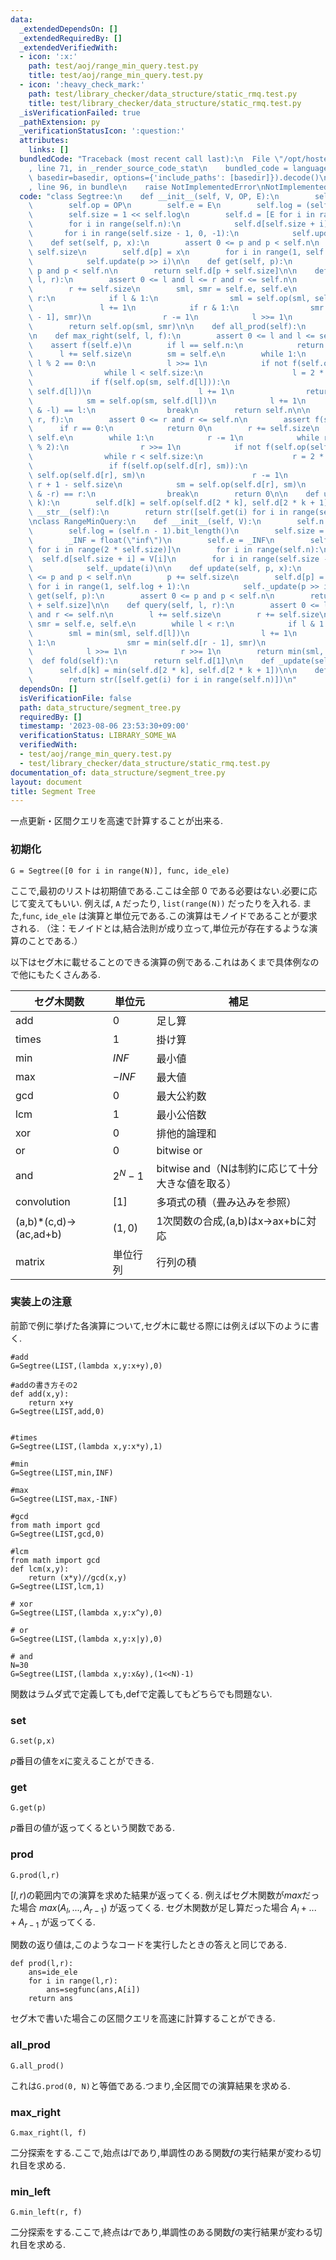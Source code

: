 ```yaml
---
data:
  _extendedDependsOn: []
  _extendedRequiredBy: []
  _extendedVerifiedWith:
  - icon: ':x:'
    path: test/aoj/range_min_query.test.py
    title: test/aoj/range_min_query.test.py
  - icon: ':heavy_check_mark:'
    path: test/library_checker/data_structure/static_rmq.test.py
    title: test/library_checker/data_structure/static_rmq.test.py
  _isVerificationFailed: true
  _pathExtension: py
  _verificationStatusIcon: ':question:'
  attributes:
    links: []
  bundledCode: "Traceback (most recent call last):\n  File \"/opt/hostedtoolcache/PyPy/3.7.13/x64/site-packages/onlinejudge_verify/documentation/build.py\"\
    , line 71, in _render_source_code_stat\n    bundled_code = language.bundle(stat.path,\
    \ basedir=basedir, options={'include_paths': [basedir]}).decode()\n  File \"/opt/hostedtoolcache/PyPy/3.7.13/x64/site-packages/onlinejudge_verify/languages/python.py\"\
    , line 96, in bundle\n    raise NotImplementedError\nNotImplementedError\n"
  code: "class Segtree:\n    def __init__(self, V, OP, E):\n        self.n = len(V)\n\
    \        self.op = OP\n        self.e = E\n        self.log = (self.n - 1).bit_length()\n\
    \        self.size = 1 << self.log\n        self.d = [E for i in range(2 * self.size)]\n\
    \        for i in range(self.n):\n            self.d[self.size + i] = V[i]\n \
    \       for i in range(self.size - 1, 0, -1):\n            self.update(i)\n\n\
    \    def set(self, p, x):\n        assert 0 <= p and p < self.n\n        p +=\
    \ self.size\n        self.d[p] = x\n        for i in range(1, self.log + 1):\n\
    \            self.update(p >> i)\n\n    def get(self, p):\n        assert 0 <=\
    \ p and p < self.n\n        return self.d[p + self.size]\n\n    def prod(self,\
    \ l, r):\n        assert 0 <= l and l <= r and r <= self.n\n        l += self.size\n\
    \        r += self.size\n        sml, smr = self.e, self.e\n        while l <\
    \ r:\n            if l & 1:\n                sml = self.op(sml, self.d[l])\n \
    \               l += 1\n            if r & 1:\n                smr = self.op(self.d[r\
    \ - 1], smr)\n                r -= 1\n            l >>= 1\n            r >>= 1\n\
    \        return self.op(sml, smr)\n\n    def all_prod(self):\n        return self.d[1]\n\
    \n    def max_right(self, l, f):\n        assert 0 <= l and l <= self.n\n    \
    \    assert f(self.e)\n        if l == self.n:\n            return self.n\n  \
    \      l += self.size\n        sm = self.e\n        while 1:\n            while\
    \ l % 2 == 0:\n                l >>= 1\n            if not f(self.op(sm, self.d[l])):\n\
    \                while l < self.size:\n                    l = 2 * l\n       \
    \             if f(self.op(sm, self.d[l])):\n                        sm = self.op(sm,\
    \ self.d[l])\n                        l += 1\n                return l - self.size\n\
    \            sm = self.op(sm, self.d[l])\n            l += 1\n            if (l\
    \ & -l) == l:\n                break\n        return self.n\n\n    def min_left(self,\
    \ r, f):\n        assert 0 <= r and r <= self.n\n        assert f(self.e)\n  \
    \      if r == 0:\n            return 0\n        r += self.size\n        sm =\
    \ self.e\n        while 1:\n            r -= 1\n            while r > 1 and (r\
    \ % 2):\n                r >>= 1\n            if not f(self.op(self.d[r], sm)):\n\
    \                while r < self.size:\n                    r = 2 * r + 1\n   \
    \                 if f(self.op(self.d[r], sm)):\n                        sm =\
    \ self.op(self.d[r], sm)\n                        r -= 1\n                return\
    \ r + 1 - self.size\n            sm = self.op(self.d[r], sm)\n            if (r\
    \ & -r) == r:\n                break\n        return 0\n\n    def update(self,\
    \ k):\n        self.d[k] = self.op(self.d[2 * k], self.d[2 * k + 1])\n\n    def\
    \ __str__(self):\n        return str([self.get(i) for i in range(self.n)])\n\n\
    \nclass RangeMinQuery:\n    def __init__(self, V):\n        self.n = len(V)\n\
    \        self.log = (self.n - 1).bit_length()\n        self.size = 1 << self.log\n\
    \        _INF = float(\"inf\")\n        self.e = _INF\n        self.d = [_INF\
    \ for i in range(2 * self.size)]\n        for i in range(self.n):\n          \
    \  self.d[self.size + i] = V[i]\n        for i in range(self.size - 1, 0, -1):\n\
    \            self._update(i)\n\n    def update(self, p, x):\n        assert 0\
    \ <= p and p < self.n\n        p += self.size\n        self.d[p] = x\n       \
    \ for i in range(1, self.log + 1):\n            self._update(p >> i)\n\n    def\
    \ get(self, p):\n        assert 0 <= p and p < self.n\n        return self.d[p\
    \ + self.size]\n\n    def query(self, l, r):\n        assert 0 <= l and l <= r\
    \ and r <= self.n\n        l += self.size\n        r += self.size\n        sml,\
    \ smr = self.e, self.e\n        while l < r:\n            if l & 1:\n        \
    \        sml = min(sml, self.d[l])\n                l += 1\n            if r &\
    \ 1:\n                smr = min(self.d[r - 1], smr)\n                r -= 1\n\
    \            l >>= 1\n            r >>= 1\n        return min(sml, smr)\n\n  \
    \  def fold(self):\n        return self.d[1]\n\n    def _update(self, k):\n  \
    \      self.d[k] = min(self.d[2 * k], self.d[2 * k + 1])\n\n    def __str__(self):\n\
    \        return str([self.get(i) for i in range(self.n)])\n"
  dependsOn: []
  isVerificationFile: false
  path: data_structure/segment_tree.py
  requiredBy: []
  timestamp: '2023-08-06 23:53:30+09:00'
  verificationStatus: LIBRARY_SOME_WA
  verifiedWith:
  - test/aoj/range_min_query.test.py
  - test/library_checker/data_structure/static_rmq.test.py
documentation_of: data_structure/segment_tree.py
layout: document
title: Segment Tree
---
```


一点更新・区間クエリを高速で計算することが出来る.

### 初期化

```
G = Segtree([0 for i in range(N)], func, ide_ele)
```
ここで,最初のリストは初期値である.ここは全部 $0$ である必要はない.必要に応じて変えてもいい. 例えば, `A` だったり, `list(range(N))` だったりを入れる. また,`func`, `ide_ele` は演算と単位元である.この演算はモノイドであることが要求される. （注：モノイドとは,結合法則が成り立って,単位元が存在するような演算のことである.）

以下はセグ木に載せることのできる演算の例である.これはあくまで具体例なので他にもたくさんある.


| セグ木関数 | 単位元 | 補足 |
| ---- | ---- | ---- | 
| add | $0$ | 足し算 | 
| times | $1$ | 掛け算 | 
| min | $INF$ | 最小値 | 
| max | $-INF$ | 最大値 | 
| gcd | $0$ | 最大公約数 | 
| lcm | $1$ | 最小公倍数 | 
| xor | $0$ | 排他的論理和 | 
| or | $0$ | bitwise or | 
| and | $2^N-1$ | bitwise and（Nは制約に応じて十分大きな値を取る） | 
| convolution | $[1]$ | 多項式の積（畳み込みを参照） | 
(a,b)*(c,d)->(ac,ad+b) | $(1,0)$ | 1次関数の合成,(a,b)はx->ax+bに対応 | 
| matrix | 単位行列 | 行列の積 | 

### 実装上の注意

前節で例に挙げた各演算について,セグ木に載せる際には例えば以下のように書く.

```
#add
G=Segtree(LIST,(lambda x,y:x+y),0)

#addの書き方その2
def add(x,y):
    return x+y
G=Segtree(LIST,add,0)


#times
G=Segtree(LIST,(lambda x,y:x*y),1)

#min
G=Segtree(LIST,min,INF)

#max
G=Segtree(LIST,max,-INF)

#gcd
from math import gcd
G=Segtree(LIST,gcd,0)

#lcm
from math import gcd
def lcm(x,y):
    return (x*y)//gcd(x,y)
G=Segtree(LIST,lcm,1)

# xor
G=Segtree(LIST,(lambda x,y:x^y),0)

# or
G=Segtree(LIST,(lambda x,y:x|y),0)

# and
N=30
G=Segtree(LIST,(lambda x,y:x&y),(1<<N)-1)
```
関数はラムダ式で定義しても,defで定義してもどちらでも問題ない.

### set

```
G.set(p,x)
```
$p$番目の値を$x$に変えることができる.

### get

```
G.get(p)
```
$p$番目の値が返ってくるという関数である.

### prod

```
G.prod(l,r)
```
$[l,r)$の範囲内での演算を求めた結果が返ってくる. 例えばセグ木関数が$max$だった場合 $max(A_l,...,A_{r-1})$ が返ってくる. セグ木関数が足し算だった場合 $A_l+...+A_{r-1}$ が返ってくる.

関数の返り値は,このようなコードを実行したときの答えと同じである.

```
def prod(l,r):
    ans=ide_ele
    for i in range(l,r):
        ans=segfunc(ans,A[i])
    return ans
```
セグ木で書いた場合この区間クエリを高速に計算することができる.

### all_prod

```
G.all_prod()
```
これは`G.prod(0, N)`と等価である.つまり,全区間での演算結果を求める.

### max_right

```
G.max_right(l, f)
```
二分探索をする.ここで,始点は$l$であり,単調性のある関数$f$の実行結果が変わる切れ目を求める.

### min_left

```
G.min_left(r, f)
```
二分探索をする.ここで,終点は$r$であり,単調性のある関数$f$の実行結果が変わる切れ目を求める.